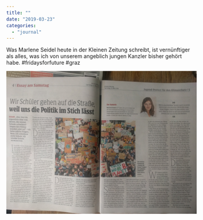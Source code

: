 ```yaml
---
title: ""
date: "2019-03-23"
categories: 
  - "journal"
---
```


Was Marlene Seidel heute in der Kleinen Zeitung schreibt, ist vernünftiger als alles, was ich von unserem angeblich jungen Kanzler bisher gehört habe. #fridaysforfuture #graz

![](images/b0abbd99cc.jpg)
